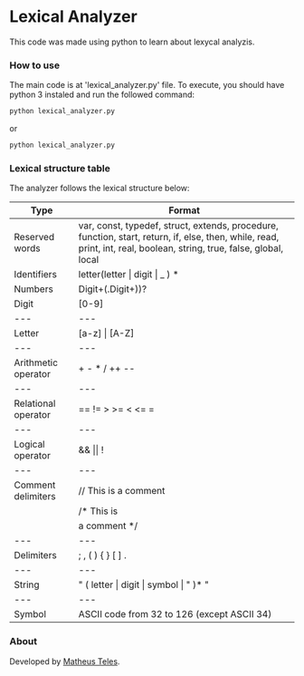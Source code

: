 # Lexical Analyzer
This code was made using python to learn about lexycal analyzis.

### How to use
The main code is at 'lexical_analyzer.py' file.
To execute, you should have python 3 instaled and run the followed command:

```bash
python lexical_analyzer.py
```

or

```bash
python lexical_analyzer.py
```

### Lexical structure table
The analyzer follows the  lexical structure below:

Type | Format
--- | --- |
Reserved words | var, const, typedef, struct, extends, procedure, function, start, return, if, else, then, while, read, print, int, real, boolean, string, true, false, global, local |
Identifiers | letter(letter \| digit \| _ ) *
Numbers | Digit+(.Digit+))?
Digit | [0-9]
--- | --- |
Letter | [a-z] \| [A-Z]
--- | --- |
Arithmetic operator | + - * / ++ --
--- | --- |
Relational operator | == != > >= < <= =
--- | --- |
Logical operator | && \|\| !
--- | --- |
Comment delimiters | // This is a comment
                   | /* This is
                   | a comment */
--- | --- |
Delimiters | ; , ( ) { } [ ] .
--- | --- |
String | " ( letter \| digit \| symbol \| \" )* "
--- | --- |
Symbol | ASCII code from 32 to 126 (except ASCII 34)

### About
Developed by [Matheus Teles](https://github.com/matheustdo).